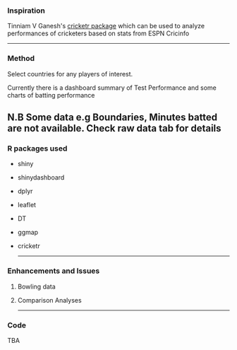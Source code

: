 ### Inspiration

Tinniam V Ganesh's [cricketr package](https://github.com/tvganesh/cricketr) which can be used to analyze performances of cricketers based on stats from ESPN Cricinfo

  ---

### Method

Select countries for any players of interest.

Currently there is a dashboard
summary of Test Performance and some charts of batting performance

N.B Some data e.g Boundaries, Minutes batted are not available. Check raw data tab for details
  ---
  
### R packages used 

 * shiny
 * shinydashboard
 * dplyr
 * leaflet
 * DT
 * ggmap
 * cricketr

   ---
   
### Enhancements and Issues

1. Bowling data
2. Comparison Analyses


   ---
   
### Code

  TBA

